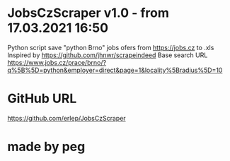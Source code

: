 # JobsCzScraper v1.0 - from 17.03.2021 16:50

Python script save "python Brno" jobs ofers from https://jobs.cz to .xls
Inspired by https://github.com/jhnwr/scrapeindeed
Base search URL https://www.jobs.cz/prace/brno/?q%5B%5D=python&employer=direct&page=1&locality%5Bradius%5D=10

# GitHub URL

https://github.com/erlep/JobsCzScraper

# made by peg
